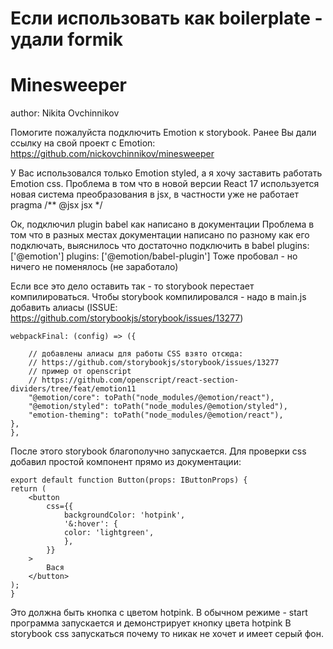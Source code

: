 # Если использовать как boilerplate - удали formik

# Minesweeper
author: Nikita Ovchinnikov

Помогите пожалуйста подключить Emotion к storybook.
Ранее Вы дали ссылку на свой проект с Emotion:
https://github.com/nickovchinnikov/minesweeper

У Вас использовался только Emotion styled, а я хочу заставить работать Emotion css.
Проблема в том что в новой версии React 17 используется новая система преобразования в jsx,  в частности уже не работает pragma /** @jsx jsx */

Ок, подключил plugin babel как написано в документации
Проблема в том что в разных местах документации написано по разному как его подключать, выяснилось что достаточно подключить в babel  plugins: ['@emotion']
plugins: ['@emotion/babel-plugin'] Тоже пробовал - но ничего не поменялось (не заработало)

Если все это дело оставить так - то storybook перестает компилироваться.
Чтобы storybook компилировался - надо в main.js добавить алиасы
(ISSUE: https://github.com/storybookjs/storybook/issues/13277)

    webpackFinal: (config) => ({
    
        // добавлены алиасы для работы CSS взято отсюда:
        // https://github.com/storybookjs/storybook/issues/13277
        // пример от openscript
        // https://github.com/openscript/react-section-dividers/tree/feat/emotion11
        "@emotion/core": toPath("node_modules/@emotion/react"),
        "@emotion/styled": toPath("node_modules/@emotion/styled"),
        "emotion-theming": toPath("node_modules/@emotion/react"),
    },
    },

После этого storybook благополучно запускается.
Для проверки css добавил простой компонент прямо из документации:

    export default function Button(props: IButtonProps) {
    return (
        <button
            css={{
                backgroundColor: 'hotpink',
                '&:hover': {
                color: 'lightgreen',
                },
            }}
        >
            Вася
        </button>
    );
    }

Это должна быть кнопка с цветом hotpink.
В обычном режиме - start программа запускается и демонстрирует кнопку цвета hotpink
В storybook css запускаться почему то никак не хочет и имеет серый фон.